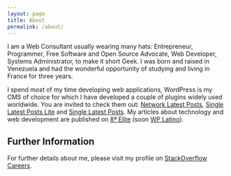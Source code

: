 ```yaml
---
layout: page
title: About
permalink: /about/
---
```



I am a Web Consultant usually wearing many hats: Entrepreneur, Programmer, Free Software and Open Source Advocate, Web Developer, Systems Administrator, to make it short Geek. I was born and raised in Venezuela and had the wonderful opportunity of studying and living in France for three years.

I spend most of my time developing web applications, WordPress is my CMS of choice for which I have developed a couple of plugins widely used worldwide. You are invited to check them out: [Network Latest Posts], [Single Latest Posts Lite] and [Single Latest Posts]. My articles about technology and web development are published on [8ª Elite] (soon [WP Latino]).

Further Information
-

For further details about me, please visit my profile on [StackOverflow Careers].

[Network Latest Posts]: 	http://wordpress.org/extend/plugins/network-latest-posts/
[Single Latest Posts Lite]: http://wordpress.org/extend/plugins/single-latest-posts-lite/
[Single Latest Posts]: 		http://single-latest-posts.laelitenetwork.com
[StackOverflow Careers]: 	https://careers.stackoverflow.com/
[8ª Elite]:					http://8elite.com
[WP Latino]: 				http://wplatino.com